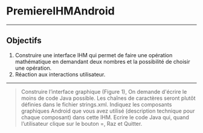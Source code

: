 # PremiereIHMAndroid

---
## Objectifs 

1. Construire une interface IHM qui permet de faire une opération mathématique en demandant 
deux nombres et la possibilité de choisir une opération.
1. Réaction aux interactions utilisateur.

---

>Construire l’interface graphique (Figure 1), On demande d'écrire le moins de code Java possible. Les chaînes 
de caractères seront plutôt définies dans le fichier strings.xml. 
>Indiquez les composants graphiques Android que vous avez utilisé (description technique  pour chaque 
composant)  dans cette IHM. 
>Ecrire le code Java qui, quand l’utilisateur clique sur le bouton =, Raz et Quitter. 
